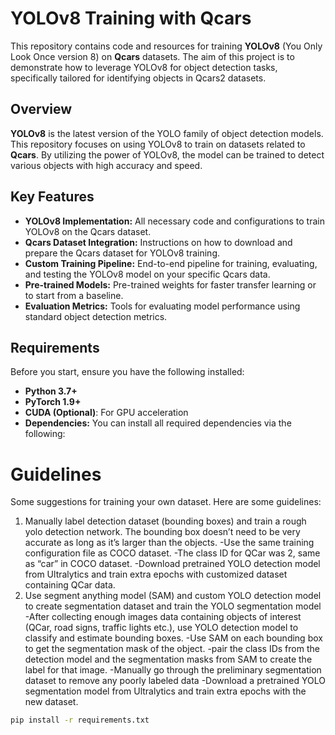 # YOLOv8 Training with Qcars

This repository contains code and resources for training **YOLOv8** (You Only Look Once version 8) on **Qcars** datasets. The aim of this project is to demonstrate how to leverage YOLOv8 for object detection tasks, specifically tailored for identifying objects in Qcars2 datasets.

## Overview

**YOLOv8** is the latest version of the YOLO family of object detection models. This repository focuses on using YOLOv8 to train on datasets related to **Qcars**. By utilizing the power of YOLOv8, the model can be trained to detect various objects with high accuracy and speed.

## Key Features

- **YOLOv8 Implementation:** All necessary code and configurations to train YOLOv8 on the Qcars dataset.
- **Qcars Dataset Integration:** Instructions on how to download and prepare the Qcars dataset for YOLOv8 training.
- **Custom Training Pipeline:** End-to-end pipeline for training, evaluating, and testing the YOLOv8 model on your specific Qcars data.
- **Pre-trained Models:** Pre-trained weights for faster transfer learning or to start from a baseline.
- **Evaluation Metrics:** Tools for evaluating model performance using standard object detection metrics.

## Requirements

Before you start, ensure you have the following installed:

- **Python 3.7+**
- **PyTorch 1.9+**
- **CUDA (Optional)**: For GPU acceleration
- **Dependencies:** You can install all required dependencies via the following:

# Guidelines
Some suggestions for training your own dataset. Here are some guidelines:

1. Manually label detection dataset (bounding boxes) and train a rough yolo detection network. The bounding box doesn’t need to be very accurate as long as it’s larger than the objects.
-Use the same training configuration file as COCO dataset.
-The class ID for QCar was 2, same as “car” in COCO dataset.
-Download pretrained YOLO detection model from Ultralytics and train extra epochs with customized dataset containing QCar data.
2. Use segment anything model (SAM) and custom YOLO detection model to create segmentation dataset and train the YOLO segmentation model
-After collecting enough images data containing objects of interest (QCar, road signs, traffic lights etc.), use YOLO detection model to classify and estimate bounding boxes.
-Use SAM on each bounding box to get the segmentation mask of the object.
-pair the class IDs from the detection model and the segmentation masks from SAM to create the label for that image.
-Manually go through the preliminary segmentation dataset to remove any poorly labeled data
-Download a pretrained YOLO segmentation model from Ultralytics and train extra epochs with the new dataset.



```bash
pip install -r requirements.txt

